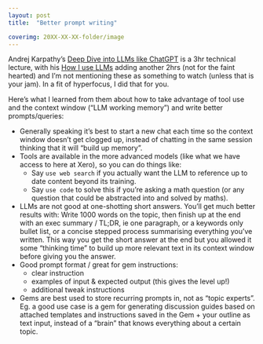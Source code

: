 ```yaml
---
layout: post
title:  "Better prompt writing"

coverimg: 20XX-XX-XX-folder/image
---
```


Andrej Karpathy’s [Deep Dive into LLMs like ChatGPT](https://www.youtube.com/watch?v=7xTGNNLPyMI&ab_channel=AndrejKarpathy) is a 3hr technical lecture, with his [How I use LLMs](https://youtu.be/EWvNQjAaOHw) adding another 2hrs (not for the faint hearted) and I’m not mentioning these as something to watch (unless that is your jam). In a fit of hyperfocus, I did that for you.

Here’s what I learned from them about how to take advantage of tool use and the context window (“LLM working memory”) and write better prompts/queries:

- Generally speaking it’s best to start a new chat each time so the context window doesn’t get clogged up, instead of chatting in the same session thinking that it will “build up memory”.
- Tools are available in the more advanced models (like what we have access to here at Xero), so you can do things like:
    - Say `use web search` if you actually want the LLM to reference up to date content beyond its training.
    - Say `use code` to solve this if you’re asking a math question (or any question that could be abstracted into and solved by maths).
- LLMs are not good at one-shotting short answers. You’ll get much better results with: 
Write 1000 words on the topic, then finish up at the end with an exec summary / TL;DR, ie one paragraph, or a keywords only bullet list, or a concise stepped process summarising everything you’ve written. This way you get the short answer at the end but you allowed it some “thinking time” to build up more relevant text in its context window before giving you the answer.
- Good prompt format / great for gem instructions:
    - clear instruction
    - examples of input & expected output (this gives the level up!)
    - additional tweak instructions
- Gems are best used to store recurring prompts in, not as “topic experts”. Eg. a good use case is a gem for generating discussion guides based on attached templates and instructions saved in the Gem + your outline as text input, instead of a “brain” that knows everything about a certain topic.
